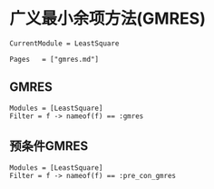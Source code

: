 # 广义最小余项方法(GMRES)

```@meta
CurrentModule = LeastSquare
```

```@index
Pages   = ["gmres.md"]
```

## GMRES
```@autodocs
Modules = [LeastSquare]
Filter = f -> nameof(f) == :gmres
```

## 预条件GMRES
```@autodocs
Modules = [LeastSquare]
Filter = f -> nameof(f) == :pre_con_gmres
```